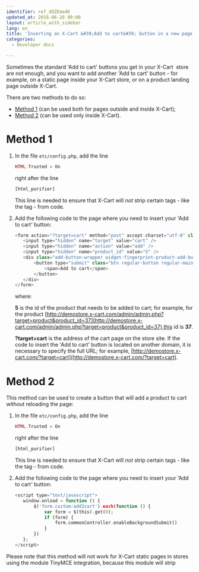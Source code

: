 ```yaml
---
identifier: ref_dQZEma4K
updated_at: 2016-06-20 00:00
layout: article_with_sidebar
lang: en
title: 'Inserting an X-Cart &#39;Add to cart&#39; button in a new page'
categories:
  - Developer docs

---
```



Sometimes the standard 'Add to cart' buttons you get in your X-Cart  store are not enough, and you want to add another 'Add to cart' button - for example, on a static page inside your X-Cart store, or on a product landing page outside X-Cart.

There are two methods to do so:

*   [Method 1](#method-1) (can be used both for pages outside and inside X-Cart);
*   [Method 2](#method-2) (can be used only inside X-Cart).

# Method 1

1.  In the file `etc/config.php`, add the line

    ```php
    HTML.Trusted = On
    ```

    right after the line 

    ```php
    [html_purifier]
    ```

    This line is needed to ensure that X-Cart will _not_ strip certain tags - like the tag <buttob> - from code.

2.  Add the following code to the page where you need to insert your 'Add to cart' button:

    ```php
    <form action="?target=cart" method="post" accept-charset="utf-8" class="custom-add2cart">
       <input type="hidden" name="target" value="cart" />
       <input type="hidden" name="action" value="add" />
       <input type="hidden" name="product_id" value="5" />
       <div class="add-button-wrapper widget-fingerprint-product-add-button">
           <button type="submit" class="btn regular-button regular-main-button add2cart submit">
               <span>Add to cart</span>
           </button>
       </div>
    </form>
    ```

    where:

    **5** is the id of the product that needs to be added to cart; for example, for the product [http://demostore.x-cart.com/admin/admin.php?target=product&product_id=37](http://demostore.x-cart.com/admin/admin.php?target=product&product_id=37) this id is **37**.

    **?target=cart** is the address of the cart page on the store site. If the code to insert the 'Add to cart' button is located on another domain, it is necessary to specify the full URL; for example, [http://demostore.x-cart.com/?target=cart](http://demostore.x-cart.com/?target=cart).

# Method 2

This method can be used to create a button that will add a product to cart without reloading the page:

1.  In the file `etc/config.php`, add the line

    ```php
    HTML.Trusted = On
    ```

    right after the line 

    ```php
    [html_purifier]
    ```

    This line is needed to ensure that X-Cart will _not_ strip certain tags - like the tag <buttob> - from code.

2.  Add the following code to the page where you need to insert your 'Add to cart' button:

    ```php
    <script type="text/javascript">
       window.onload = function () {
           $('form.custom-add2cart').each(function () {
               var form = $(this).get(0);
               if (form) {
                   form.commonController.enableBackgroundSubmit()
               }
           })
       };
    </script>
    ```

Please note that this method will not work for X-Cart static pages in stores using the module TinyMCE integration, because this module will strip <script> from code. Also note that this method will not work for pages located on other sites outside X-Cart.